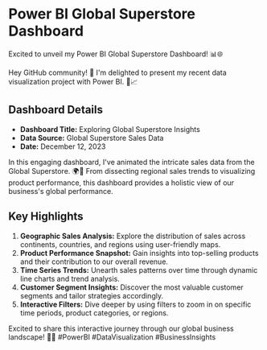 # Power BI Global Superstore Dashboard

Excited to unveil my Power BI Global Superstore Dashboard! 📊🌐

Hey GitHub community! 👋 I'm delighted to present my recent data visualization project with Power BI. 🚀📈

## Dashboard Details
- **Dashboard Title:** Exploring Global Superstore Insights
- **Data Source:** Global Superstore Sales Data
- **Date:** December 12, 2023

In this engaging dashboard, I've animated the intricate sales data from the Global Superstore. 🌍💼 From dissecting regional sales trends to visualizing product performance, this dashboard provides a holistic view of our business's global performance.

## Key Highlights
1. **Geographic Sales Analysis:** Explore the distribution of sales across continents, countries, and regions using user-friendly maps.
2. **Product Performance Snapshot:** Gain insights into top-selling products and their contribution to our overall revenue.
3. **Time Series Trends:** Unearth sales patterns over time through dynamic line charts and trend analysis.
4. **Customer Segment Insights:** Discover the most valuable customer segments and tailor strategies accordingly.
5. **Interactive Filters:** Dive deeper by using filters to zoom in on specific time periods, product categories, or regions.

Excited to share this interactive journey through our global business landscape! 🚀🌐 #PowerBI #DataVisualization #BusinessInsights
